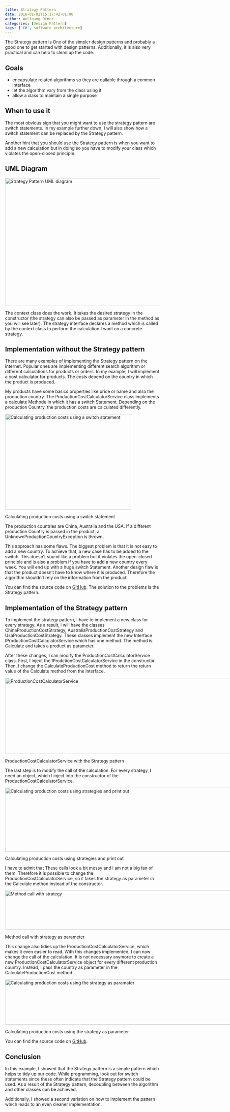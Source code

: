 ```yaml
---
title: Strategy Pattern
date: 2018-01-02T15:17:42+01:00
author: Wolfgang Ofner
categories: [Design Pattern]
tags: ['C#', software architecture]
---
```

The Strategy pattern is One of the simpler design patterns and probably a good one to get started with design patterns. Additionally, it is also very practical and can help to clean up the code.

## Goals

  * encapsulate related algorithms so they are callable through a common interface
  * let the algorithm vary from the class using it
  * allow a class to maintain a single purpose

## When to use it

The most obvious sign that you might want to use the strategy pattern are switch statements. In my example further down, I will also show how a switch statement can be replaced by the Strategy pattern.

Another hint that you should use the Strategy pattern is when you want to add a new calculation but in doing so you have to modify your class which violates the open-closed principle.

## UML Diagram

[<img loading="lazy" class="wp-image-498 aligncenter" src="http://www.programmingwithwolfgang.com/wp-content/uploads/2018/01/Strategy.jpg" alt="Strategy Pattern UML diagram" width="600" height="416" srcset="https://www.programmingwithwolfgang.com/wp-content/uploads/2018/01/Strategy.jpg 1536w, https://www.programmingwithwolfgang.com/wp-content/uploads/2018/01/Strategy-300x208.jpg 300w, https://www.programmingwithwolfgang.com/wp-content/uploads/2018/01/Strategy-768x532.jpg 768w, https://www.programmingwithwolfgang.com/wp-content/uploads/2018/01/Strategy-1024x709.jpg 1024w" sizes="(max-width: 600px) 100vw, 600px" />](http://www.programmingwithwolfgang.com/wp-content/uploads/2018/01/Strategy.jpg)

The context class does the work. It takes the desired strategy in the constructor (the strategy can also be passed as parameter in the method as you will see later). The strategy interface declares a method which is called by the context class to perform the calculation I want on a concrete strategy.

## Implementation without the Strategy pattern

There are many examples of implementing the Strategy pattern on the internet. Popular ones are implementing different search algorithm or different calculations for products or orders. In my example, I will implement a cost calculator for products. The costs depend on the country in which the product is produced.

My products have some basics properties like price or name and also the production country. The ProductionCostCalculatorService class implements a calculate Methode in which it has a switch Statement. Depending on the production Country, the production costs are calculated differently.

<div id="attachment_458" style="width: 420px" class="wp-caption aligncenter">
  <a href="http://www.programmingwithwolfgang.com/wp-content/uploads/2018/01/Calculating-production-costs-using-a-switch-statement.jpg"><img aria-describedby="caption-attachment-458" loading="lazy" class="size-full wp-image-458" src="http://www.programmingwithwolfgang.com/wp-content/uploads/2018/01/Calculating-production-costs-using-a-switch-statement.jpg" alt="Calculating production costs using a switch statement" width="410" height="311" srcset="https://www.programmingwithwolfgang.com/wp-content/uploads/2018/01/Calculating-production-costs-using-a-switch-statement.jpg 410w, https://www.programmingwithwolfgang.com/wp-content/uploads/2018/01/Calculating-production-costs-using-a-switch-statement-300x228.jpg 300w" sizes="(max-width: 410px) 100vw, 410px" /></a>
  
  <p id="caption-attachment-458" class="wp-caption-text">
    Calculating production costs using a switch statement
  </p>
</div>

The production countries are China, Australia and the USA. If a different production Country is passed in the product, a UnknownProductionCountryException is thrown.

This approach has some flaws. The biggest problem is that it is not easy to add a new country. To achieve that, a new case has to be added to the switch. This doesn&#8217;t sound like a problem but it violates the open-closed principle and is also a problem if you have to add a new country every week. You will end up with a huge switch Statement. Another design flaw is that the product doesn&#8217;t have to know where it is produced. Therefore the algorithm shouldn&#8217;t rely on the information from the product.

You can find the source code on [GitHub](https://github.com/WolfgangOfner/WithoutStrategyPattern). The solution to the problems is the Strategy pattern.

## Implementation of the Strategy pattern

To implement the strategy pattern, I have to implement a new class for every strategy. As a result, I will have the classes ChinaProductionCostStrategy, AustraliaProductionCostStrategy and UsaProductionCostStrategy. These classes implement the new Interface IProductionCostCalculatorService which has one method. The method is Calculate and takes a product as parameter.

After these changes, I can modify the ProductionCostCalculatorService class. First, I inject the IProdctionCostCalculatorService in the constructor. Then, I change the CalculateProductionCost method to return the return value of the Calculate method from the Interface.

<div id="attachment_459" style="width: 784px" class="wp-caption aligncenter">
  <a href="http://www.programmingwithwolfgang.com/wp-content/uploads/2018/01/ProductionCostCalculatorService.jpg"><img aria-describedby="caption-attachment-459" loading="lazy" class="size-full wp-image-459" src="http://www.programmingwithwolfgang.com/wp-content/uploads/2018/01/ProductionCostCalculatorService.jpg" alt="ProductionCostCalculatorService" width="774" height="247" srcset="https://www.programmingwithwolfgang.com/wp-content/uploads/2018/01/ProductionCostCalculatorService.jpg 774w, https://www.programmingwithwolfgang.com/wp-content/uploads/2018/01/ProductionCostCalculatorService-300x96.jpg 300w, https://www.programmingwithwolfgang.com/wp-content/uploads/2018/01/ProductionCostCalculatorService-768x245.jpg 768w" sizes="(max-width: 774px) 100vw, 774px" /></a>
  
  <p id="caption-attachment-459" class="wp-caption-text">
    ProductionCostCalculatorService with the Strategy pattern
  </p>
</div>

The last step is to modify the call of the calculation. For every strategy, I need an object, which I inject into the constructor of the ProductionCostCalculatorService.

<div id="attachment_461" style="width: 983px" class="wp-caption aligncenter">
  <a href="http://www.programmingwithwolfgang.com/wp-content/uploads/2018/01/Calculating-production-costs-using-strategies-and-print-out.jpg"><img aria-describedby="caption-attachment-461" loading="lazy" class="size-full wp-image-461" src="http://www.programmingwithwolfgang.com/wp-content/uploads/2018/01/Calculating-production-costs-using-strategies-and-print-out.jpg" alt="Calculating production costs using strategies and print out" width="973" height="207" srcset="https://www.programmingwithwolfgang.com/wp-content/uploads/2018/01/Calculating-production-costs-using-strategies-and-print-out.jpg 973w, https://www.programmingwithwolfgang.com/wp-content/uploads/2018/01/Calculating-production-costs-using-strategies-and-print-out-300x64.jpg 300w, https://www.programmingwithwolfgang.com/wp-content/uploads/2018/01/Calculating-production-costs-using-strategies-and-print-out-768x163.jpg 768w" sizes="(max-width: 973px) 100vw, 973px" /></a>
  
  <p id="caption-attachment-461" class="wp-caption-text">
    Calculating production costs using strategies and print out
  </p>
</div>

I have to admit that These calls look a bit messy and I am not a big fan of them. Therefore it is possible to change the ProductionCostCalculatorService, so it takes the strategy as parameter in the Calculate method instead of the constructor.

<div id="attachment_462" style="width: 892px" class="wp-caption aligncenter">
  <a href="http://www.programmingwithwolfgang.com/wp-content/uploads/2018/01/Method-call-with-strategy.jpg"><img aria-describedby="caption-attachment-462" loading="lazy" class="size-full wp-image-462" src="http://www.programmingwithwolfgang.com/wp-content/uploads/2018/01/Method-call-with-strategy.jpg" alt="Method call with strategy" width="882" height="128" srcset="https://www.programmingwithwolfgang.com/wp-content/uploads/2018/01/Method-call-with-strategy.jpg 882w, https://www.programmingwithwolfgang.com/wp-content/uploads/2018/01/Method-call-with-strategy-300x44.jpg 300w, https://www.programmingwithwolfgang.com/wp-content/uploads/2018/01/Method-call-with-strategy-768x111.jpg 768w" sizes="(max-width: 882px) 100vw, 882px" /></a>
  
  <p id="caption-attachment-462" class="wp-caption-text">
    Method call with strategy as parameter
  </p>
</div>

This change also tidies up the ProductionCostCalculatorService, which makes it even easier to read. With this changes implemented, I can now change the call of the calculation. It is not necessary anymore to create a new ProductionCostCalculatorService object for every different production country. Instead, I pass the country as parameter in the CalculateProductionCost method.

<div id="attachment_463" style="width: 1251px" class="wp-caption aligncenter">
  <a href="http://www.programmingwithwolfgang.com/wp-content/uploads/2018/01/Calculating-production-costs-using-the-strategy-as-paramater.jpg"><img aria-describedby="caption-attachment-463" loading="lazy" class="size-full wp-image-463" src="http://www.programmingwithwolfgang.com/wp-content/uploads/2018/01/Calculating-production-costs-using-the-strategy-as-paramater.jpg" alt="Calculating production costs using the strategy as paramater" width="1241" height="147" srcset="https://www.programmingwithwolfgang.com/wp-content/uploads/2018/01/Calculating-production-costs-using-the-strategy-as-paramater.jpg 1241w, https://www.programmingwithwolfgang.com/wp-content/uploads/2018/01/Calculating-production-costs-using-the-strategy-as-paramater-300x36.jpg 300w, https://www.programmingwithwolfgang.com/wp-content/uploads/2018/01/Calculating-production-costs-using-the-strategy-as-paramater-768x91.jpg 768w, https://www.programmingwithwolfgang.com/wp-content/uploads/2018/01/Calculating-production-costs-using-the-strategy-as-paramater-1024x121.jpg 1024w" sizes="(max-width: 1241px) 100vw, 1241px" /></a>
  
  <p id="caption-attachment-463" class="wp-caption-text">
    Calculating production costs using the strategy as parameter
  </p>
</div>

You can find the source code on <a href="https://github.com/WolfgangOfner/StrategyPattern" target="_blank" rel="noopener">GitHub</a>.

## Conclusion

In this example, I showed that the Strategy pattern is a simple pattern which helps to tidy up our code. While programming, look out for switch statements since these often indicate that the Strategy pattern could be used. As a result of the Strategy pattern, decoupling between the algorithm and other classes can be achieved.

Additionally, I showed a second variation on how to implement the pattern which leads to an even cleaner implementation.